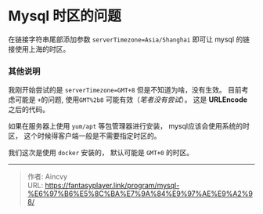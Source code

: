 # Mysql 时区的问题


在链接字符串尾部添加参数 `serverTimezone=Asia/Shanghai`  即可让 mysql 的链接使用上海的时区。 



### 其他说明

我刚开始尝试的是 `serverTimezone=GMT+8`  但是不知道为啥，没有生效。  目前考虑可能是 `+`的问题, 使用`GMT%2b8`   可能有效（*笔者没有尝试*）。  这是 **URLEncode** 之后的代码。



如果在服务器上使用 `yum/apt` 等包管理器进行安装， mysql应该会使用系统的时区， 这个时候得客户端一般是不需要指定时区的。  

我们这次是使用 `docker` 安装的， 默认可能是 `GMT+0` 的时区。


---

> 作者: Aincvy  
> URL: https://fantasyplayer.link/program/mysql-%E6%97%B6%E5%8C%BA%E7%9A%84%E9%97%AE%E9%A2%98/  

